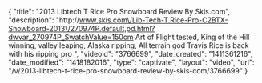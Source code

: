 {
    "title": "2013 Libtech T Rice Pro Snowboard Review By Skis.com",
    "description": "http:\/\/www.skis.com\/Lib-Tech-T.Rice-Pro-C2BTX-Snowboard-2013\/270974P,default,pd.html?dwvar_270974P_SwatchValue=150cm  Art of Flight tested, King of the Hill winning, valley leaping, Alaska ripping, All terrain god Travis Rice is back with his ripping pro ",
    "videoid": "3766699",
    "date_created": "1411361216",
    "date_modified": "1418182016",
    "type": "captivate",
    "layout": "video",
    "url": "\/v\/2013-libtech-t-rice-pro-snowboard-review-by-skis-com\/3766699"
}